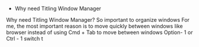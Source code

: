 * Why need Titling Window Manager

Why need Titling Window Manager?
So important to organize windows
For me, the most important reason is to move quickly between windows like browser instead of using Cmd + Tab to move between windows
Option- 1 or Ctrl - 1 switch t
